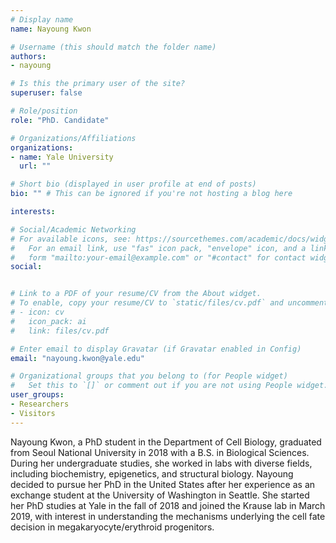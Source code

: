 ```yaml
---
# Display name
name: Nayoung Kwon

# Username (this should match the folder name)
authors:
- nayoung

# Is this the primary user of the site?
superuser: false

# Role/position
role: "PhD. Candidate"

# Organizations/Affiliations
organizations:
- name: Yale University
  url: ""

# Short bio (displayed in user profile at end of posts)
bio: "" # This can be ignored if you're not hosting a blog here

interests:

# Social/Academic Networking
# For available icons, see: https://sourcethemes.com/academic/docs/widgets/#icons
#   For an email link, use "fas" icon pack, "envelope" icon, and a link in the
#   form "mailto:your-email@example.com" or "#contact" for contact widget.
social:


# Link to a PDF of your resume/CV from the About widget.
# To enable, copy your resume/CV to `static/files/cv.pdf` and uncomment the lines below.  
# - icon: cv
#   icon_pack: ai
#   link: files/cv.pdf

# Enter email to display Gravatar (if Gravatar enabled in Config)
email: "nayoung.kwon@yale.edu"

# Organizational groups that you belong to (for People widget)
#   Set this to `[]` or comment out if you are not using People widget.  
user_groups:
- Researchers
- Visitors
---
```


Nayoung Kwon, a PhD student in the Department of Cell Biology, graduated from Seoul National University in 2018 with a B.S. in Biological Sciences. During her undergraduate studies, she worked in labs with diverse fields, including biochemistry, epigenetics, and structural biology. Nayoung decided to pursue her PhD in the United States after her experience as an exchange student at the University of Washington in Seattle. She started her PhD studies at Yale in the fall of 2018 and joined the Krause lab in March 2019, with interest in understanding the mechanisms underlying the cell fate decision in megakaryocyte/erythroid progenitors.
